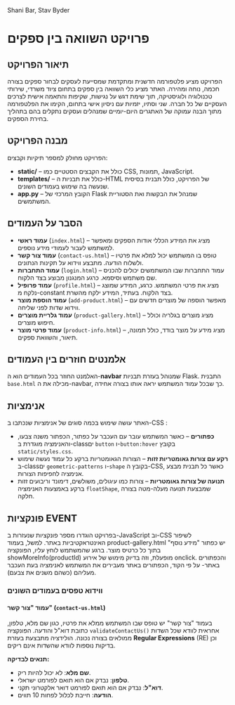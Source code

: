 Shani Bar, Stav Byder
# פרויקט השוואה בין ספקים

## תיאור הפרויקט
הפרויקט מציע פלטפורמה חדשנית ומתקדמת שמסייעת לעסקים לבחור ספקים בצורה חכמה, נוחה ומהירה. האתר מציע כלי השוואה בין ספקים בתחום ציוד משרדי, שירותי טכנולוגיה ולוגיסטיקה, תוך שימת דגש על נגישות, שקיפות והתאמה אישית לצרכים העסקיים של כל חברה. שני וסתיו, יזמיות עם ניסיון אישי בתחום, הקימו את הפלטפורמה מתוך הבנה עמוקה של האתגרים היום-יומיים שמנהלים ועסקים נתקלים בהם בתהליך בחירת הספקים. 

## מבנה הפרויקט
הפרויקט מחולק למספר תיקיות וקבצים:
- **static/** – כולל את הקבצים הסטטיים כמו CSS, תמונות, JavaScript.
- **templates/** – כולל את תבניות ה-HTML של הפרויקט, כולל תבנית בסיסית שנעשה בה שימוש בעמודים השונים.
- **app.py** – הקובץ המרכזי של Flask שמנהל את הבקשות ואת הסטוריית המשתמשים.

## הסבר על העמודים
- **עמוד ראשי** (`index.html`) – מציג את המידע הכללי אודות הספקים ומאפשר למשתמש לעבור לעמודי מידע נוספים.
- **עמוד צור קשר** (`contact-us.html`) – טופס בו המשתמש יכול למלא את פרטיו ולשלוח הודעה. מתבצע ווידוא על תקינות הנתונים.
- **עמוד התחברות** (`login.html`) – עמוד התחברות שבו המשתמשים יכולים להכניס שם משתמש וסיסמא. כרגע המנגנון מבוצע בצד הלקוח.
- **עמוד פרופיל** (`profile.html`) – מציג את פרטי המשתמש. כרגע, המידע שמוצג נלקח מ-constant בצד הלקוח. בעתיד, המידע ילקח מהשרת.
- **עמוד הוספת מוצר** (`add-product.html`) – מאפשר הוספה של מוצרים חדשים עם ווידוא שדות לפני שליחה.
- **עמוד גלריית מוצרים** (`product-gallery.html`) – מציג מוצרים בגלריה וכולל חיפוש מוצרים.
- **עמוד פרטי מוצר** (`product-info.html`) – מציג מידע על מוצר בודד, כולל תמונה, תיאור, והשוואת ספקים.

## אלמנטים חוזרים בין העמודים
האלמנט החוזר בכל העמודים הוא ה-**navbar** שמנוהל בעזרת תבניות Flask. התבנית `base.html` מכילה את ה-navbar, כך שבכל עמוד המשתמש יראה אותו בצורה אחידה.

## אנימציות
האתר עושה שימוש בכמה סוגים של אנימציות שנכתבו ב-CSS :
- **כפתורים** – כאשר המשתמש עובר עם העכבר על כפתור, הכפתור משנה צבעו, והאנימציה מוגדרת ב-classים `button` ו-`button:hover` בקובץ `static/styles.css`.
- **רקע עם צורות גאומטריות זזות** – הצורות הגאומטריות ברקע כל עמוד נעשה שימוש ב-classים `geometric-patterns` ו-`shape` בקובץ ה-CSS, כאשר כל תבנית מבצע אנימציה לחפיפות הצורות.
- **תנועה של צורות גאומטריות** – צורות כמו עיגולים, משולשים, דימונד וריבועים זזות ברקע באמצעות האנימציה `floatShape`, שמבצעת תנועה מעלה-מטה בצורה חלקה.

## פונקציות EVENT
בפרויקט הוגדרו מספר פונקציות שנעזרות ב-JavaScript וב-CSS לשיפור האינטראקטיביות באתר. למשל, בעמוד product-gallery.html יש כפתור "מידע נוסף" בתוך כל כרטיס מוצר. ברגע שהמשתמש לוחץ עליו, הפונקציה showMoreInfo(productId) מופעלת, וזה בדיוק מימוש של אירוע onclick. והכפתורים באתר- על פי הקוד, הכפתורים באתר מעבירים את המשתמש לאנימציה בעת העכבר מעליהם (כשהם משנים את צבעם).

### ווידוא טפסים בעמודים השונים

####  **עמוד "צור קשר"** (`contact-us.html`)
   בעמוד "צור קשר" יש טופס שבו המשתמש ממלא את פרטיו, כגון שם מלא, טלפון, כתובת דוא"ל והודעה. הפונקציה `validateContactUs()` אחראית לוודא שכל השדות ממולאים בצורה נכונה. 
   הולידציה מתבצעת בעזרת **Regular Expressions** (RE) וכן בדיקות נוספות לוודא שהשדות אינם ריקים.

   **תנאים לבדיקה:**
   - **שם מלא**: לא יכול להיות ריק.
   - **טלפון**: נבדק אם הוא תואם לפורמט ישראלי.
   - **דוא"ל**: נבדק אם הוא תואם לפורמט דואר אלקטרוני תקני.
   - **הודעה**: חייבת לכלול לפחות 10 תווים.



